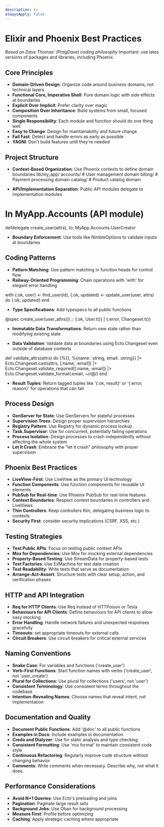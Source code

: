 ```yaml
---
description: Ex
alwaysApply: false
---
```



# Elixir and Phoenix Best Practices
*Based on Dave Thomas' (PragDave) coding philosophy*
Important: use lates versions of packages and libraries, including Phoenix.

## Core Principles

- **Domain-Driven Design**: Organize code around business domains, not technical layers
- **Functional Core, Imperative Shell**: Pure domain logic with side effects at boundaries
- **Explicit Over Implicit**: Prefer clarity over magic
- **Composition Over Inheritance**: Build systems from small, focused components
- **Single Responsibility**: Each module and function should do one thing well
- **Easy to Change**: Design for maintainability and future change
- **Fail Fast**: Detect and handle errors as early as possible
- **YAGNI**: Don't build features until they're needed

## Project Structure

- **Context-Based Organization**: Use Phoenix contexts to define domain boundaries
lib/my_app/
accounts/ # User management domain
billing/ # Payment processing domain
catalog/ # Product catalog domain

- **API/Implementation Separation**: Public API modules delegate to implementation modules
# In MyApp.Accounts (API module)

defdelegate create_user(attrs), to: MyApp.Accounts.UserCreator

- **Boundary Enforcement**: Use tools like NimbleOptions to validate inputs at boundaries

## Coding Patterns

- **Pattern Matching**: Use pattern matching in function heads for control flow
- **Railway-Oriented Programming**: Chain operations with 'with' for elegant error handling

with {:ok, user} <- find_user(id),
{:ok, updated} <- update_user(user, attrs) do
{:ok, updated}
end

- **Type Specifications**: Add typespecs to all public functions

@spec create_user(user_attrs()) :: {:ok, User.t()} | {:error, Changeset.t()}

- **Immutable Data Transformations**: Return new state rather than modifying existing state

- **Data Validation**: Validate data at boundaries using Ecto.Changeset even outside of database contexts

def validate_attrs(attrs) do
{%{}, %{name: :string, email: :string}}
|> Ecto.Changeset.cast(attrs, [:name, :email])
|> Ecto.Changeset.validate_required([:name, :email])
|> Ecto.Changeset.validate_format(:email, ~r/@/)
end

- **Result Tuples**: Return tagged tuples like '{:ok, result}' or '{:error, reason}' for operations that can fail

## Process Design

- **GenServer for State**: Use GenServers for stateful processes
- **Supervision Trees**: Design proper supervision hierarchies
- **Registry Pattern**: Use Registry for dynamic process lookup
- **Task.Supervisor**: Use for concurrent, potentially failing operations
- **Process Isolation**: Design processes to crash independently without affecting the whole system
- **Let It Crash**: Embrace the "let it crash" philosophy with proper supervision

## Phoenix Best Practices

- **LiveView-First**: Use LiveView as the primary UI technology
- **Function Components**: Use function components for reusable UI elements
- **PubSub for Real-time**: Use Phoenix PubSub for real-time features
- **Context Boundaries**: Respect context boundaries in controllers and LiveViews
- **Thin Controllers**: Keep controllers thin, delegating business logic to contexts
- **Security First**: consider security implications (CSRF, XSS, etc.)

## Testing Strategies

- **Test Public APIs**: Focus on testing public context APIs
- **Mox for Dependencies**: Use Mox for mocking external dependencies
- **Property-Based Testing**: Use StreamData for property-based tests
- **Test Factories**: Use ExMachina for test data creation
- **Test Readability**: Write tests that serve as documentation
- **Arrange-Act-Assert**: Structure tests with clear setup, action, and verification phases

## HTTP and API Integration

- **Req for HTTP Clients**: Use Req instead of HTTPoison or Tesla
- **Behaviours for API Clients**: Define behaviours for API clients to allow easy mocking
- **Error Handling**: Handle network failures and unexpected responses gracefully
- **Timeouts**: set appropriate timeouts for external calls
- **Circuit Breakers**: Use circuit breakers for critical external services

## Naming Conventions

- **Snake Case**: For variables and functions ('create_user')
- **Verb-First Functions**: Start function names with verbs ('create_user', not 'user_create')
- **Plural for Collections**: Use plural for collections ('users', not 'user')
- **Consistent Terminology**: Use consistent terms throughout the codebase
- **Intention-Revealing Names**: Choose names that reveal intent, not implementation

## Documentation and Quality

- **Document Public Functions**: Add '@doc' to all public functions
- **Examples in Docs**: Include examples in documentation
- **Credo and Dialyzer**: Use for static analysis and type checking
- **Consistent Formatting**: Use 'mix format' to maintain consistent code style
- **Continuous Refactoring**: Regularly improve code structure without changing behavior
- **Comments**: Write comments when necessary. Describe why, not what it does.

## Performance Considerations

- **Avoid N+1 Queries**: Use Ecto's preloading and joins
- **Pagination**: Paginate large result sets
- **Background Jobs**: Use Oban for background processing
- **Measure First**: Profile before optimizing
- **Caching**: Apply strategic caching where appropriate